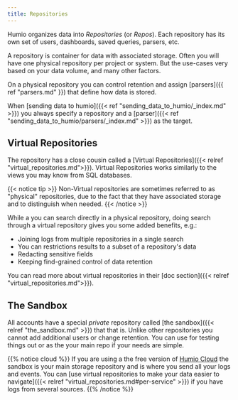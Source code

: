 ```yaml
---
title: Repositories
---
```


Humio organizes data into _Repositories_ (or _Repos_). Each repository has its
own set of users, dashboards, saved queries, parsers, etc.

A repository is container for data with associated storage.
Often you will have one physical repository per project or system. But the use-cases
very based on your data volume, and many other factors.

On a physical repository you can control retention and assign
[parsers]({{ ref "parsers.md" }}) that define how data is stored.

When [sending data to humio]({{< ref "sending_data_to_humio/_index.md" >}}) you always
specify a repository and a [parser]({{< ref "sending_data_to_humio/parsers/_index.md" >}}) as the target.

## Virtual Repositories

The repository has a close cousin called a [Virtual Repositories]({{< relref "virtual_repositories.md">}}).
Virtual Repositories works similarly to the views you may know from SQL databases.

{{< notice tip >}}
Non-Virtual repositories are sometimes referred to as "physical" repositories,
due to the fact that they have associated storage and to distinguish when needed.
{{< /notice >}}

While a you can search directly in a physical repository, doing search through a
virtual repository gives you some added benefits, e.g.:

- Joining logs from multiple repositories in a single search
- You can restrictions results to a subset of a repository's data
- Redacting sensitive fields
- Keeping find-grained control of data retention

You can read more about virtual repositories in their [doc section]({{< relref "virtual_repositories.md">}}).  

## The Sandbox

All accounts have a special _private_ repository called [the sandbox]({{< relref "the_sandbox.md" >}}) that that is. Unlike other
repositories you cannot add additional users or change retention. You can use for testing things out
or as the your main repo if your needs are simple.

{{% notice cloud %}}
If you are using a the free version of [Humio Cloud](https://cloud.humio.com) the sandbox
is your main storage repository and is where you send all your logs and events. You can
[use virtual repositories to make your data easier to navigate]({{< relref "virtual_repositories.md#per-service" >}})
if you have logs from several sources.
{{% /notice %}}
